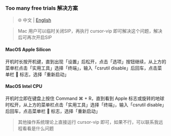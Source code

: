 ### Too many free trials 解决方案

> 🌐️ 中文 | [English](freeTrialsSolve.md)

> Mac 用户可以临时关闭SIP，再执行 cursor-vip 即可解决这个问题，解决后可再次开启SIP


#### MacOS Apple Silicon
开机时长按开机键，直到出现「设置」后松开，点击「选项」按钮继续，从上方的菜单栏点击「实用工具」选择「终端」，输入「csrutil disable」后回车，点击菜单栏  标志，选择「重新启动」

#### MacOS Intel CPU
开机时立即在键盘上按住 Command ⌘ + R，直到看到 Apple 标志或旋转的地球时松开，从上方的菜单栏点击「实用工具」选择「终端」，输入「csrutil disable」后回车，点击菜单栏  标志，选择「重新启动」


> 其他操作系统理论上直接运行 cursor-vip 即可，如果不行，可以联系我远程看看是什么问题
